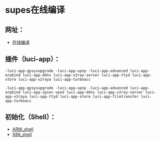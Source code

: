 # supes在线编译
## 网址：
* [在线编译](https://supes.top/)
## 插件（luci-app）：
```
-luci-app-gpsysupgrade -luci-app-upnp -luci-app-advanced luci-app-arpbind luci-app-ddns luci-app-v2ray-server luci-app-ttyd luci-app-store luci-app-v2raya luci-app-turboacc
```
```
-luci-app-gpsysupgrade -luci-app-upnp -luci-app-advanced luci-app-arpbind luci-app-ipsec-vpnd luci-app-ddns luci-app-v2ray-server luci-app-v2raya luci-app-ttyd luci-app-store luci-app-filetransfer luci-app-turboacc
```
## 初始化（Shell）：
* [ARM_shell](https://github.com/3wking/3wking/blob/main/OpenWrt/Shell/arm.md)
* [X86_shell](https://github.com/3wking/3wking/blob/main/OpenWrt/Shell/x86.md)
